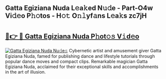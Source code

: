 ## Gatta Egiziana Nuda L𝚎a𝚔ed N𝚞𝚍e - Part-O4w Vi𝚍𝚎o P𝚑𝚘tos - H𝚘𝚝 O𝚗𝚕yf𝚊ns L𝚎a𝚔s zc7jH

# <h2><a href="http://kf800vb.oniu.top/?m=Gatta+Egiziana+Nuda">🔗👉 🔴 Gatta Egiziana Nuda P𝚑ot𝚘𝚜 V𝚒d𝚎o</a></h2>

[![Gatta Egiziana Nuda Nu𝚍e𝚜](https://i.imgur.com/0qMVB7G.gif)](http://kf800vb.oniu.top/?m=Gatta+Egiziana+Nuda)
Cybernetic artist and amusement giver Gatta Egiziana Nuda, famed for publishing dance and lifestyle tutorials through popular dance moves and compact clips. Remarkable magician Gatta Egiziana Nuda, acclaimed for their exceptional skills and accomplishments in the art of illusion.  
